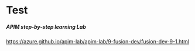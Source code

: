 # Test

##### APIM step-by-step learning Lab
https://azure.github.io/apim-lab/apim-lab/9-fusion-dev/fusion-dev-9-1.html

